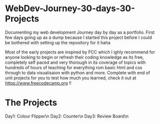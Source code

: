 # WebDev-Journey-30-days-30-Projects

Documenting my web development Journey day by day as a portfolio.
First few days going up as a dump because I started this project before I could be bothered with setting up the repository for it haha

Most of the early projects are inspired by FCC which I ighly recommend for anyone looking to begin or refresh their coding knowledge as its free, completely self paced and very thorough in its coverage of topics with hundreds of hours of teaching for everything rom basic html and css through to data visualisaion with python and more. Complete with end of unit projects for you to test how much you learned, check it out at https://www.freecodecamp.org !!

# The Projects

Day1: Colour Flipper\n
Day2: Counter\n
Day3: Review Board\n
